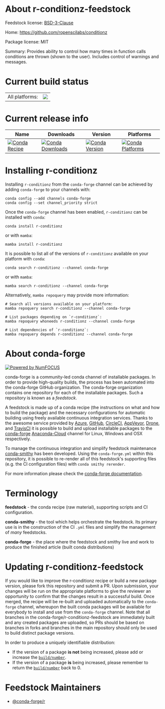 About r-conditionz-feedstock
============================

Feedstock license: [BSD-3-Clause](https://github.com/conda-forge/r-conditionz-feedstock/blob/main/LICENSE.txt)

Home: https://github.com/ropenscilabs/conditionz

Package license: MIT

Summary: Provides ability to control how many times in function calls conditions are thrown (shown to the user). Includes control of warnings and messages.

Current build status
====================


<table><tr><td>All platforms:</td>
    <td>
      <a href="https://dev.azure.com/conda-forge/feedstock-builds/_build/latest?definitionId=9975&branchName=main">
        <img src="https://dev.azure.com/conda-forge/feedstock-builds/_apis/build/status/r-conditionz-feedstock?branchName=main">
      </a>
    </td>
  </tr>
</table>

Current release info
====================

| Name | Downloads | Version | Platforms |
| --- | --- | --- | --- |
| [![Conda Recipe](https://img.shields.io/badge/recipe-r--conditionz-green.svg)](https://anaconda.org/conda-forge/r-conditionz) | [![Conda Downloads](https://img.shields.io/conda/dn/conda-forge/r-conditionz.svg)](https://anaconda.org/conda-forge/r-conditionz) | [![Conda Version](https://img.shields.io/conda/vn/conda-forge/r-conditionz.svg)](https://anaconda.org/conda-forge/r-conditionz) | [![Conda Platforms](https://img.shields.io/conda/pn/conda-forge/r-conditionz.svg)](https://anaconda.org/conda-forge/r-conditionz) |

Installing r-conditionz
=======================

Installing `r-conditionz` from the `conda-forge` channel can be achieved by adding `conda-forge` to your channels with:

```
conda config --add channels conda-forge
conda config --set channel_priority strict
```

Once the `conda-forge` channel has been enabled, `r-conditionz` can be installed with `conda`:

```
conda install r-conditionz
```

or with `mamba`:

```
mamba install r-conditionz
```

It is possible to list all of the versions of `r-conditionz` available on your platform with `conda`:

```
conda search r-conditionz --channel conda-forge
```

or with `mamba`:

```
mamba search r-conditionz --channel conda-forge
```

Alternatively, `mamba repoquery` may provide more information:

```
# Search all versions available on your platform:
mamba repoquery search r-conditionz --channel conda-forge

# List packages depending on `r-conditionz`:
mamba repoquery whoneeds r-conditionz --channel conda-forge

# List dependencies of `r-conditionz`:
mamba repoquery depends r-conditionz --channel conda-forge
```


About conda-forge
=================

[![Powered by
NumFOCUS](https://img.shields.io/badge/powered%20by-NumFOCUS-orange.svg?style=flat&colorA=E1523D&colorB=007D8A)](https://numfocus.org)

conda-forge is a community-led conda channel of installable packages.
In order to provide high-quality builds, the process has been automated into the
conda-forge GitHub organization. The conda-forge organization contains one repository
for each of the installable packages. Such a repository is known as a *feedstock*.

A feedstock is made up of a conda recipe (the instructions on what and how to build
the package) and the necessary configurations for automatic building using freely
available continuous integration services. Thanks to the awesome service provided by
[Azure](https://azure.microsoft.com/en-us/services/devops/), [GitHub](https://github.com/),
[CircleCI](https://circleci.com/), [AppVeyor](https://www.appveyor.com/),
[Drone](https://cloud.drone.io/welcome), and [TravisCI](https://travis-ci.com/)
it is possible to build and upload installable packages to the
[conda-forge](https://anaconda.org/conda-forge) [Anaconda-Cloud](https://anaconda.org/)
channel for Linux, Windows and OSX respectively.

To manage the continuous integration and simplify feedstock maintenance
[conda-smithy](https://github.com/conda-forge/conda-smithy) has been developed.
Using the ``conda-forge.yml`` within this repository, it is possible to re-render all of
this feedstock's supporting files (e.g. the CI configuration files) with ``conda smithy rerender``.

For more information please check the [conda-forge documentation](https://conda-forge.org/docs/).

Terminology
===========

**feedstock** - the conda recipe (raw material), supporting scripts and CI configuration.

**conda-smithy** - the tool which helps orchestrate the feedstock.
                   Its primary use is in the construction of the CI ``.yml`` files
                   and simplify the management of *many* feedstocks.

**conda-forge** - the place where the feedstock and smithy live and work to
                  produce the finished article (built conda distributions)


Updating r-conditionz-feedstock
===============================

If you would like to improve the r-conditionz recipe or build a new
package version, please fork this repository and submit a PR. Upon submission,
your changes will be run on the appropriate platforms to give the reviewer an
opportunity to confirm that the changes result in a successful build. Once
merged, the recipe will be re-built and uploaded automatically to the
`conda-forge` channel, whereupon the built conda packages will be available for
everybody to install and use from the `conda-forge` channel.
Note that all branches in the conda-forge/r-conditionz-feedstock are
immediately built and any created packages are uploaded, so PRs should be based
on branches in forks and branches in the main repository should only be used to
build distinct package versions.

In order to produce a uniquely identifiable distribution:
 * If the version of a package **is not** being increased, please add or increase
   the [``build/number``](https://docs.conda.io/projects/conda-build/en/latest/resources/define-metadata.html#build-number-and-string).
 * If the version of a package **is** being increased, please remember to return
   the [``build/number``](https://docs.conda.io/projects/conda-build/en/latest/resources/define-metadata.html#build-number-and-string)
   back to 0.

Feedstock Maintainers
=====================

* [@conda-forge/r](https://github.com/conda-forge/r/)

